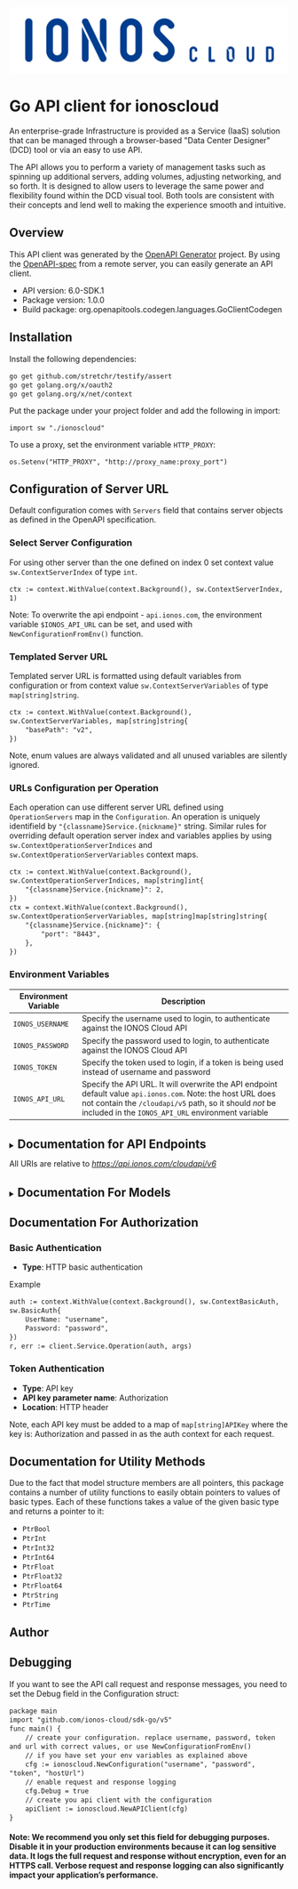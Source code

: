 ![Alt text](.github/IONOS.CLOUD.BLU.svg?raw=true "Title")

# Go API client for ionoscloud

An enterprise-grade Infrastructure is provided as a Service (IaaS) solution that can be managed through a browser-based \"Data Center Designer\" (DCD) tool or via an easy to use API. 

The API allows you to perform a variety of management tasks such as spinning up additional servers, adding volumes, adjusting networking, and so forth. It is designed to allow users to leverage the same power and flexibility found within the DCD visual tool. Both tools are consistent with their concepts and lend well to making the experience smooth and intuitive.

## Overview
This API client was generated by the [OpenAPI Generator](https://openapi-generator.tech) project.  By using the [OpenAPI-spec](https://www.openapis.org/) from a remote server, you can easily generate an API client.

- API version: 6.0-SDK.1
- Package version: 1.0.0
- Build package: org.openapitools.codegen.languages.GoClientCodegen

## Installation

Install the following dependencies:

```shell
go get github.com/stretchr/testify/assert
go get golang.org/x/oauth2
go get golang.org/x/net/context
```

Put the package under your project folder and add the following in import:

```golang
import sw "./ionoscloud"
```

To use a proxy, set the environment variable `HTTP_PROXY`:

```golang
os.Setenv("HTTP_PROXY", "http://proxy_name:proxy_port")
```

## Configuration of Server URL

Default configuration comes with `Servers` field that contains server objects as defined in the OpenAPI specification.

### Select Server Configuration

For using other server than the one defined on index 0 set context value `sw.ContextServerIndex` of type `int`.

```golang
ctx := context.WithValue(context.Background(), sw.ContextServerIndex, 1)
```

Note: To overwrite the api endpoint - `api.ionos.com`, the environment variable `$IONOS_API_URL` can be set, and used with `NewConfigurationFromEnv()` function.

### Templated Server URL

Templated server URL is formatted using default variables from configuration or from context value `sw.ContextServerVariables` of type `map[string]string`.

```golang
ctx := context.WithValue(context.Background(), sw.ContextServerVariables, map[string]string{
	"basePath": "v2",
})
```

Note, enum values are always validated and all unused variables are silently ignored.

### URLs Configuration per Operation

Each operation can use different server URL defined using `OperationServers` map in the `Configuration`.
An operation is uniquely identifield by `"{classname}Service.{nickname}"` string.
Similar rules for overriding default operation server index and variables applies by using `sw.ContextOperationServerIndices` and `sw.ContextOperationServerVariables` context maps.

```
ctx := context.WithValue(context.Background(), sw.ContextOperationServerIndices, map[string]int{
	"{classname}Service.{nickname}": 2,
})
ctx = context.WithValue(context.Background(), sw.ContextOperationServerVariables, map[string]map[string]string{
	"{classname}Service.{nickname}": {
		"port": "8443",
	},
})
```

### Environment Variables

| Environment Variable | Description                                                                                                                                                                                                                    |
|----------------------|--------------------------------------------------------------------------------------------------------------------------------------------------------------------------------------------------------------------------------|
| `IONOS_USERNAME`     | Specify the username used to login, to authenticate against the IONOS Cloud API                                                                                                                                                | 
| `IONOS_PASSWORD`     | Specify the password used to login, to authenticate against the IONOS Cloud API                                                                                                                                                | 
| `IONOS_TOKEN`        | Specify the token used to login, if a token is being used instead of username and password                                                                                                                                     |
| `IONOS_API_URL`      | Specify the API URL. It will overwrite the API endpoint default value `api.ionos.com`. Note: the host URL does not contain the `/cloudapi/v5` path, so it should _not_ be included in the `IONOS_API_URL` environment variable | 

<br/>
<details >
<summary ><h2 style="display: inline" title="Click to toggle">Documentation for API Endpoints</h2></summary>

| Class                     | Method                                                                                                                                                                               | HTTP request                                                                                                           | Description                                                                 |
|---------------------------|--------------------------------------------------------------------------------------------------------------------------------------------------------------------------------------|------------------------------------------------------------------------------------------------------------------------|-----------------------------------------------------------------------------|
| *DefaultApi*              | [**ApiInfoGet**](docs/api/api/DefaultApi.md#apiinfoget)                                                                                                                              | **Get** /                                                                                                              | Display API information                                                     |
| *BackupUnitsApi*          | [**BackupunitsDelete**](docs/api/api/BackupUnitsApi.md#backupunitsdelete)                                                                                                            | **Delete** /backupunits/{backupunitId}                                                                                 | Delete a Backup Unit                                                        |
| *BackupUnitsApi*          | [**BackupunitsFindById**](docs/api/api/BackupUnitsApi.md#backupunitsfindbyid)                                                                                                        | **Get** /backupunits/{backupunitId}                                                                                    | Returns the specified Backup Unit                                           |
| *BackupUnitsApi*          | [**BackupunitsGet**](docs/api/api/BackupUnitsApi.md#backupunitsget)                                                                                                                  | **Get** /backupunits                                                                                                   | List Backup Units                                                           |
| *BackupUnitsApi*          | [**BackupunitsPatch**](docs/api/api/BackupUnitsApi.md#backupunitspatch)                                                                                                              | **Patch** /backupunits/{backupunitId}                                                                                  | Partially modify a Backup Unit                                              |
| *BackupUnitsApi*          | [**BackupunitsPost**](docs/api/api/BackupUnitsApi.md#backupunitspost)                                                                                                                | **Post** /backupunits                                                                                                  | Create a Backup Unit                                                        |
| *BackupUnitsApi*          | [**BackupunitsPut**](docs/api/api/BackupUnitsApi.md#backupunitsput)                                                                                                                  | **Put** /backupunits/{backupunitId}                                                                                    | Modify a Backup Unit                                                        |
| *BackupUnitsApi*          | [**BackupunitsSsourlGet**](docs/api/api/BackupUnitsApi.md#backupunitsssourlget)                                                                                                      | **Get** /backupunits/{backupunitId}/ssourl                                                                             | Returns a single signon URL for the specified Backup Unit                   |
| *ContractResourcesApi*    | [**ContractsGet**](docs/api/api/ContractResourcesApi.md#contractsget)                                                                                                                | **Get** /contracts                                                                                                     | Retrieve a Contract                                                         |
| *DataCentersApi*          | [**DatacentersDelete**](docs/api/api/DataCentersApi.md#datacentersdelete)                                                                                                            | **Delete** /datacenters/{datacenterId}                                                                                 | Delete a Data Center                                                        |
| *DataCentersApi*          | [**DatacentersFindById**](docs/api/api/DataCentersApi.md#datacentersfindbyid)                                                                                                        | **Get** /datacenters/{datacenterId}                                                                                    | Retrieve a Data Center                                                      |
| *DataCentersApi*          | [**DatacentersGet**](docs/api/api/DataCentersApi.md#datacentersget)                                                                                                                  | **Get** /datacenters                                                                                                   | List Data Centers under your account                                        |
| *DataCentersApi*          | [**DatacentersPatch**](docs/api/api/DataCentersApi.md#datacenterspatch)                                                                                                              | **Patch** /datacenters/{datacenterId}                                                                                  | Partially modify a Data Center                                              |
| *DataCentersApi*          | [**DatacentersPost**](docs/api/api/DataCentersApi.md#datacenterspost)                                                                                                                | **Post** /datacenters                                                                                                  | Create a Data Center                                                        |
| *DataCentersApi*          | [**DatacentersPut**](docs/api/api/DataCentersApi.md#datacentersput)                                                                                                                  | **Put** /datacenters/{datacenterId}                                                                                    | Modify a Data Center                                                        |
| *FirewallRulesApi*        | [**DatacentersServersNicsFirewallrulesDelete**](docs/api/api/FirewallRulesApi.md#datacentersserversnicsfirewallrulesdelete)                                                          | **Delete** /datacenters/{datacenterId}/servers/{serverId}/nics/{nicId}/firewallrules/{firewallruleId}                  | Delete a Firewall Rule                                                      |
| *FirewallRulesApi*        | [**DatacentersServersNicsFirewallrulesFindById**](docs/api/api/FirewallRulesApi.md#datacentersserversnicsfirewallrulesfindbyid)                                                      | **Get** /datacenters/{datacenterId}/servers/{serverId}/nics/{nicId}/firewallrules/{firewallruleId}                     | Retrieve a Firewall Rule                                                    |
| *FirewallRulesApi*        | [**DatacentersServersNicsFirewallrulesGet**](docs/api/api/FirewallRulesApi.md#datacentersserversnicsfirewallrulesget)                                                                | **Get** /datacenters/{datacenterId}/servers/{serverId}/nics/{nicId}/firewallrules                                      | List Firewall Rules                                                         |
| *FirewallRulesApi*        | [**DatacentersServersNicsFirewallrulesPatch**](docs/api/api/FirewallRulesApi.md#datacentersserversnicsfirewallrulespatch)                                                            | **Patch** /datacenters/{datacenterId}/servers/{serverId}/nics/{nicId}/firewallrules/{firewallruleId}                   | Partially Modify a Firewall Rule                                            |
| *FirewallRulesApi*        | [**DatacentersServersNicsFirewallrulesPost**](docs/api/api/FirewallRulesApi.md#datacentersserversnicsfirewallrulespost)                                                              | **Post** /datacenters/{datacenterId}/servers/{serverId}/nics/{nicId}/firewallrules                                     | Create a Firewall Rule                                                      |
| *FirewallRulesApi*        | [**DatacentersServersNicsFirewallrulesPut**](docs/api/api/FirewallRulesApi.md#datacentersserversnicsfirewallrulesput)                                                                | **Put** /datacenters/{datacenterId}/servers/{serverId}/nics/{nicId}/firewallrules/{firewallruleId}                     | Modify a Firewall Rule                                                      |
| *FlowLogsApi*             | [**DatacentersServersNicsFlowlogsDelete**](docs/api/api/FlowLogsApi.md#datacentersserversnicsflowlogsdelete)                                                                         | **Delete** /datacenters/{datacenterId}/servers/{serverId}/nics/{nicId}/flowlogs/{flowlogId}                            | Delete a Flow Log                                                           |
| *FlowLogsApi*             | [**DatacentersServersNicsFlowlogsFindById**](docs/api/api/FlowLogsApi.md#datacentersserversnicsflowlogsfindbyid)                                                                     | **Get** /datacenters/{datacenterId}/servers/{serverId}/nics/{nicId}/flowlogs/{flowlogId}                               | Retrieve a Flow Log                                                         |
| *FlowLogsApi*             | [**DatacentersServersNicsFlowlogsGet**](docs/api/api/FlowLogsApi.md#datacentersserversnicsflowlogsget)                                                                               | **Get** /datacenters/{datacenterId}/servers/{serverId}/nics/{nicId}/flowlogs                                           | List Flow Logs                                                              |
| *FlowLogsApi*             | [**DatacentersServersNicsFlowlogsPatch**](docs/api/api/FlowLogsApi.md#datacentersserversnicsflowlogspatch)                                                                           | **Patch** /datacenters/{datacenterId}/servers/{serverId}/nics/{nicId}/flowlogs/{flowlogId}                             | Partially update a Flow Log                                                 |
| *FlowLogsApi*             | [**DatacentersServersNicsFlowlogsPost**](docs/api/api/FlowLogsApi.md#datacentersserversnicsflowlogspost)                                                                             | **Post** /datacenters/{datacenterId}/servers/{serverId}/nics/{nicId}/flowlogs                                          | Create a Flow Log                                                           |
| *FlowLogsApi*             | [**DatacentersServersNicsFlowlogsPut**](docs/api/FlowLogsApi.md#datacentersserversnicsflowlogsput)                                                                                   | **Put** /datacenters/{datacenterId}/servers/{serverId}/nics/{nicId}/flowlogs/{flowlogId}                               | Modify a Flow Log                                                           |
| *IPBlocksApi*             | [**IpblocksDelete**](docs/api/IPBlocksApi.md#ipblocksdelete)                                                                                                                         | **Delete** /ipblocks/{ipblockId}                                                                                       | Delete IP Block                                                             |
| *IPBlocksApi*             | [**IpblocksFindById**](docs/api/IPBlocksApi.md#ipblocksfindbyid)                                                                                                                     | **Get** /ipblocks/{ipblockId}                                                                                          | Retrieve an IP Block                                                        |
| *IPBlocksApi*             | [**IpblocksGet**](docs/api/IPBlocksApi.md#ipblocksget)                                                                                                                               | **Get** /ipblocks                                                                                                      | List IP Blocks                                                              |
| *IPBlocksApi*             | [**IpblocksPatch**](docs/api/IPBlocksApi.md#ipblockspatch)                                                                                                                           | **Patch** /ipblocks/{ipblockId}                                                                                        | Partially modify IP Block                                                   |
| *IPBlocksApi*             | [**IpblocksPost**](docs/api/IPBlocksApi.md#ipblockspost)                                                                                                                             | **Post** /ipblocks                                                                                                     | Reserve IP Block                                                            |
| *IPBlocksApi*             | [**IpblocksPut**](docs/api/IPBlocksApi.md#ipblocksput)                                                                                                                               | **Put** /ipblocks/{ipblockId}                                                                                          | Modify IP Block                                                             |
| *ImagesApi*               | [**ImagesDelete**](docs/api/ImagesApi.md#imagesdelete)                                                                                                                               | **Delete** /images/{imageId}                                                                                           | Delete an Image                                                             |
| *ImagesApi*               | [**ImagesFindById**](docs/api/ImagesApi.md#imagesfindbyid)                                                                                                                           | **Get** /images/{imageId}                                                                                              | Retrieve an Image                                                           |
| *ImagesApi*               | [**ImagesGet**](docs/api/ImagesApi.md#imagesget)                                                                                                                                     | **Get** /images                                                                                                        | List Images                                                                 |
| *ImagesApi*               | [**ImagesPatch**](docs/api/ImagesApi.md#imagespatch)                                                                                                                                 | **Patch** /images/{imageId}                                                                                            | Partially modify an Image                                                   |
| *ImagesApi*               | [**ImagesPut**](docs/api/ImagesApi.md#imagesput)                                                                                                                                     | **Put** /images/{imageId}                                                                                              | Modify an Image                                                             |
| *KubernetesApi*           | [**K8sDelete**](docs/api/KubernetesApi.md#k8sdelete)                                                                                                                                 | **Delete** /k8s/{k8sClusterId}                                                                                         | Delete Kubernetes Cluster                                                   |
| *KubernetesApi*           | [**K8sFindByClusterId**](docs/api/KubernetesApi.md#k8sfindbyclusterid)                                                                                                               | **Get** /k8s/{k8sClusterId}                                                                                            | Retrieve Kubernetes Cluster                                                 |
| *KubernetesApi*           | [**K8sGet**](docs/api/KubernetesApi.md#k8sget)                                                                                                                                       | **Get** /k8s                                                                                                           | List Kubernetes Clusters                                                    |
| *KubernetesApi*           | [**K8sKubeconfigGet**](docs/api/KubernetesApi.md#k8skubeconfigget)                                                                                                                   | **Get** /k8s/{k8sClusterId}/kubeconfig                                                                                 | Retrieve Kubernetes Configuration File                                      |
| *KubernetesApi*           | [**K8sNodepoolsDelete**](docs/api/KubernetesApi.md#k8snodepoolsdelete)                                                                                                               | **Delete** /k8s/{k8sClusterId}/nodepools/{nodepoolId}                                                                  | Delete Kubernetes Node Pool                                                 |
| *KubernetesApi*           | [**K8sNodepoolsFindById**](docs/api/KubernetesApi.md#k8snodepoolsfindbyid)                                                                                                           | **Get** /k8s/{k8sClusterId}/nodepools/{nodepoolId}                                                                     | Retrieve Kubernetes Node Pool                                               |
| *KubernetesApi*           | [**K8sNodepoolsGet**](docs/api/KubernetesApi.md#k8snodepoolsget)                                                                                                                     | **Get** /k8s/{k8sClusterId}/nodepools                                                                                  | List Kubernetes Node Pools                                                  |
| *KubernetesApi*           | [**K8sNodepoolsNodesDelete**](docs/api/KubernetesApi.md#k8snodepoolsnodesdelete)                                                                                                     | **Delete** /k8s/{k8sClusterId}/nodepools/{nodepoolId}/nodes/{nodeId}                                                   | Delete Kubernetes node                                                      |
| *KubernetesApi*           | [**K8sNodepoolsNodesFindById**](docs/api/KubernetesApi.md#k8snodepoolsnodesfindbyid)                                                                                                 | **Get** /k8s/{k8sClusterId}/nodepools/{nodepoolId}/nodes/{nodeId}                                                      | Retrieve Kubernetes node                                                    |
| *KubernetesApi*           | [**K8sNodepoolsNodesGet**](docs/api/KubernetesApi.md#k8snodepoolsnodesget)                                                                                                           | **Get** /k8s/{k8sClusterId}/nodepools/{nodepoolId}/nodes                                                               | Retrieve Kubernetes nodes.                                                  |
| *KubernetesApi*           | [**K8sNodepoolsNodesReplacePost**](docs/api/KubernetesApi.md#k8snodepoolsnodesreplacepost)                                                                                           | **Post** /k8s/{k8sClusterId}/nodepools/{nodepoolId}/nodes/{nodeId}/replace                                             | Recreate the Kubernetes node                                                |
| *KubernetesApi*           | [**K8sNodepoolsPost**](docs/api/KubernetesApi.md#k8snodepoolspost)                                                                                                                   | **Post** /k8s/{k8sClusterId}/nodepools                                                                                 | Create a Kubernetes Node Pool                                               |
| *KubernetesApi*           | [**K8sNodepoolsPut**](docs/api/KubernetesApi.md#k8snodepoolsput)                                                                                                                     | **Put** /k8s/{k8sClusterId}/nodepools/{nodepoolId}                                                                     | Modify Kubernetes Node Pool                                                 |
| *KubernetesApi*           | [**K8sPost**](docs/api/KubernetesApi.md#k8spost)                                                                                                                                     | **Post** /k8s                                                                                                          | Create Kubernetes Cluster                                                   |
| *KubernetesApi*           | [**K8sPut**](docs/api/KubernetesApi.md#k8sput)                                                                                                                                       | **Put** /k8s/{k8sClusterId}                                                                                            | Modify Kubernetes Cluster                                                   |
| *KubernetesApi*           | [**K8sVersionsDefaultGet**](docs/api/KubernetesApi.md#k8sversionsdefaultget)                                                                                                         | **Get** /k8s/versions/default                                                                                          | Retrieve the current default kubernetes version for clusters and nodepools. |
| *KubernetesApi*           | [**K8sVersionsGet**](docs/api/KubernetesApi.md#k8sversionsget)                                                                                                                       | **Get** /k8s/versions                                                                                                  | Retrieve available Kubernetes versions                                      |
| *LabelsApi*               | [**DatacentersLabelsDelete**](docs/api/LabelsApi.md#datacenterslabelsdelete)                                                                                                         | **Delete** /datacenters/{datacenterId}/labels/{key}                                                                    | Delete a Label from Data Center                                             |
| *LabelsApi*               | [**DatacentersLabelsFindByKey**](docs/api/LabelsApi.md#datacenterslabelsfindbykey)                                                                                                   | **Get** /datacenters/{datacenterId}/labels/{key}                                                                       | Retrieve a Label of Data Center                                             |
| *LabelsApi*               | [**DatacentersLabelsGet**](docs/api/LabelsApi.md#datacenterslabelsget)                                                                                                               | **Get** /datacenters/{datacenterId}/labels                                                                             | List all Data Center Labels                                                 |
| *LabelsApi*               | [**DatacentersLabelsPost**](docs/api/LabelsApi.md#datacenterslabelspost)                                                                                                             | **Post** /datacenters/{datacenterId}/labels                                                                            | Add a Label to Data Center                                                  |
| *LabelsApi*               | [**DatacentersLabelsPut**](docs/api/LabelsApi.md#datacenterslabelsput)                                                                                                               | **Put** /datacenters/{datacenterId}/labels/{key}                                                                       | Modify a Label of Data Center                                               |
| *LabelsApi*               | [**DatacentersServersLabelsDelete**](docs/api/LabelsApi.md#datacentersserverslabelsdelete)                                                                                           | **Delete** /datacenters/{datacenterId}/servers/{serverId}/labels/{key}                                                 | Delete a Label from Server                                                  |
| *LabelsApi*               | [**DatacentersServersLabelsFindByKey**](docs/api/LabelsApi.md#datacentersserverslabelsfindbykey)                                                                                     | **Get** /datacenters/{datacenterId}/servers/{serverId}/labels/{key}                                                    | Retrieve a Label of Server                                                  |
| *LabelsApi*               | [**DatacentersServersLabelsGet**](docs/api/LabelsApi.md#datacentersserverslabelsget)                                                                                                 | **Get** /datacenters/{datacenterId}/servers/{serverId}/labels                                                          | List all Server Labels                                                      |
| *LabelsApi*               | [**DatacentersServersLabelsPost**](docs/api/LabelsApi.md#datacentersserverslabelspost)                                                                                               | **Post** /datacenters/{datacenterId}/servers/{serverId}/labels                                                         | Add a Label to Server                                                       |
| *LabelsApi*               | [**DatacentersServersLabelsPut**](docs/api/LabelsApi.md#datacentersserverslabelsput)                                                                                                 | **Put** /datacenters/{datacenterId}/servers/{serverId}/labels/{key}                                                    | Modify a Label of Server                                                    |
| *LabelsApi*               | [**DatacentersVolumesLabelsDelete**](docs/api/LabelsApi.md#datacentersvolumeslabelsdelete)                                                                                           | **Delete** /datacenters/{datacenterId}/volumes/{volumeId}/labels/{key}                                                 | Delete a Label from Volume                                                  |
| *LabelsApi*               | [**DatacentersVolumesLabelsFindByKey**](docs/api/LabelsApi.md#datacentersvolumeslabelsfindbykey)                                                                                     | **Get** /datacenters/{datacenterId}/volumes/{volumeId}/labels/{key}                                                    | Retrieve a Label of Volume                                                  |
| *LabelsApi*               | [**DatacentersVolumesLabelsGet**](docs/api/LabelsApi.md#datacentersvolumeslabelsget)                                                                                                 | **Get** /datacenters/{datacenterId}/volumes/{volumeId}/labels                                                          | List all Volume Labels                                                      |
| *LabelsApi*               | [**DatacentersVolumesLabelsPost**](docs/api/LabelsApi.md#datacentersvolumeslabelspost)                                                                                               | **Post** /datacenters/{datacenterId}/volumes/{volumeId}/labels                                                         | Add a Label to Volume                                                       |
| *LabelsApi*               | [**DatacentersVolumesLabelsPut**](docs/api/LabelsApi.md#datacentersvolumeslabelsput)                                                                                                 | **Put** /datacenters/{datacenterId}/volumes/{volumeId}/labels/{key}                                                    | Modify a Label of Volume                                                    |
| *LabelsApi*               | [**IpblocksLabelsDelete**](docs/api/LabelsApi.md#ipblockslabelsdelete)                                                                                                               | **Delete** /ipblocks/{ipblockId}/labels/{key}                                                                          | Delete a Label from IP Block                                                |
| *LabelsApi*               | [**IpblocksLabelsFindByKey**](docs/api/LabelsApi.md#ipblockslabelsfindbykey)                                                                                                         | **Get** /ipblocks/{ipblockId}/labels/{key}                                                                             | Retrieve a Label of IP Block                                                |
| *LabelsApi*               | [**IpblocksLabelsGet**](docs/api/LabelsApi.md#ipblockslabelsget)                                                                                                                     | **Get** /ipblocks/{ipblockId}/labels                                                                                   | List all Ip Block Labels                                                    |
| *LabelsApi*               | [**IpblocksLabelsPost**](docs/api/LabelsApi.md#ipblockslabelspost)                                                                                                                   | **Post** /ipblocks/{ipblockId}/labels                                                                                  | Add a Label to IP Block                                                     |
| *LabelsApi*               | [**IpblocksLabelsPut**](docs/api/LabelsApi.md#ipblockslabelsput)                                                                                                                     | **Put** /ipblocks/{ipblockId}/labels/{key}                                                                             | Modify a Label of IP Block                                                  |
| *LabelsApi*               | [**LabelsFindByUrn**](docs/api/LabelsApi.md#labelsfindbyurn)                                                                                                                         | **Get** /labels/{labelurn}                                                                                             | Returns the label by its URN.                                               |
| *LabelsApi*               | [**LabelsGet**](docs/api/LabelsApi.md#labelsget)                                                                                                                                     | **Get** /labels                                                                                                        | List Labels                                                                 |
| *LabelsApi*               | [**SnapshotsLabelsDelete**](docs/api/LabelsApi.md#snapshotslabelsdelete)                                                                                                             | **Delete** /snapshots/{snapshotId}/labels/{key}                                                                        | Delete a Label from Snapshot                                                |
| *LabelsApi*               | [**SnapshotsLabelsFindByKey**](docs/api/LabelsApi.md#snapshotslabelsfindbykey)                                                                                                       | **Get** /snapshots/{snapshotId}/labels/{key}                                                                           | Retrieve a Label of Snapshot                                                |
| *LabelsApi*               | [**SnapshotsLabelsGet**](docs/api/LabelsApi.md#snapshotslabelsget)                                                                                                                   | **Get** /snapshots/{snapshotId}/labels                                                                                 | List all Snapshot Labels                                                    |
| *LabelsApi*               | [**SnapshotsLabelsPost**](docs/api/LabelsApi.md#snapshotslabelspost)                                                                                                                 | **Post** /snapshots/{snapshotId}/labels                                                                                | Add a Label to Snapshot                                                     |
| *LabelsApi*               | [**SnapshotsLabelsPut**](docs/api/LabelsApi.md#snapshotslabelsput)                                                                                                                   | **Put** /snapshots/{snapshotId}/labels/{key}                                                                           | Modify a Label of Snapshot                                                  |
| *LansApi*                 | [**DatacentersLansDelete**](docs/api/LansApi.md#datacenterslansdelete)                                                                                                               | **Delete** /datacenters/{datacenterId}/lans/{lanId}                                                                    | Delete a Lan.                                                               |
| *LansApi*                 | [**DatacentersLansFindById**](docs/api/LansApi.md#datacenterslansfindbyid)                                                                                                           | **Get** /datacenters/{datacenterId}/lans/{lanId}                                                                       | Retrieve a Lan                                                              |
| *LansApi*                 | [**DatacentersLansGet**](docs/api/LansApi.md#datacenterslansget)                                                                                                                     | **Get** /datacenters/{datacenterId}/lans                                                                               | List Lans                                                                   |
| *LansApi*                 | [**DatacentersLansNicsFindById**](docs/api/LansApi.md#datacenterslansnicsfindbyid)                                                                                                   | **Get** /datacenters/{datacenterId}/lans/{lanId}/nics/{nicId}                                                          | Retrieve a nic attached to lan                                              |
| *LansApi*                 | [**DatacentersLansNicsGet**](docs/api/LansApi.md#datacenterslansnicsget)                                                                                                             | **Get** /datacenters/{datacenterId}/lans/{lanId}/nics                                                                  | List Lan Members                                                            |
| *LansApi*                 | [**DatacentersLansNicsPost**](docs/api/LansApi.md#datacenterslansnicspost)                                                                                                           | **Post** /datacenters/{datacenterId}/lans/{lanId}/nics                                                                 | Attach a nic                                                                |
| *LansApi*                 | [**DatacentersLansPatch**](docs/api/LansApi.md#datacenterslanspatch)                                                                                                                 | **Patch** /datacenters/{datacenterId}/lans/{lanId}                                                                     | Partially modify a Lan                                                      |
| *LansApi*                 | [**DatacentersLansPost**](docs/api/LansApi.md#datacenterslanspost)                                                                                                                   | **Post** /datacenters/{datacenterId}/lans                                                                              | Create a Lan                                                                |
| *LansApi*                 | [**DatacentersLansPut**](docs/api/LansApi.md#datacenterslansput)                                                                                                                     | **Put** /datacenters/{datacenterId}/lans/{lanId}                                                                       | Modify a Lan                                                                |
| *LoadBalancersApi*        | [**DatacentersLoadbalancersBalancednicsDelete**](docs/api/LoadBalancersApi.md#datacentersloadbalancersbalancednicsdelete)                                                            | **Delete** /datacenters/{datacenterId}/loadbalancers/{loadbalancerId}/balancednics/{nicId}                             | Detach a nic from loadbalancer                                              |
| *LoadBalancersApi*        | [**DatacentersLoadbalancersBalancednicsFindByNicId**](docs/api/LoadBalancersApi.md#datacentersloadbalancersbalancednicsfindbynicid)                                                  | **Get** /datacenters/{datacenterId}/loadbalancers/{loadbalancerId}/balancednics/{nicId}                                | Retrieve a network interface attached to Load Balancer                      |
| *LoadBalancersApi*        | [**DatacentersLoadbalancersBalancednicsGet**](docs/api/LoadBalancersApi.md#datacentersloadbalancersbalancednicsget)                                                                  | **Get** /datacenters/{datacenterId}/loadbalancers/{loadbalancerId}/balancednics                                        | List Load Balancer balaced NICs                                             |
| *LoadBalancersApi*        | [**DatacentersLoadbalancersBalancednicsPost**](docs/api/LoadBalancersApi.md#datacentersloadbalancersbalancednicspost)                                                                | **Post** /datacenters/{datacenterId}/loadbalancers/{loadbalancerId}/balancednics                                       | Attach a nic to Load Balancer                                               |
| *LoadBalancersApi*        | [**DatacentersLoadbalancersDelete**](docs/api/LoadBalancersApi.md#datacentersloadbalancersdelete)                                                                                    | **Delete** /datacenters/{datacenterId}/loadbalancers/{loadbalancerId}                                                  | Delete a Loadbalancer.                                                      |
| *LoadBalancersApi*        | [**DatacentersLoadbalancersFindById**](docs/api/LoadBalancersApi.md#datacentersloadbalancersfindbyid)                                                                                | **Get** /datacenters/{datacenterId}/loadbalancers/{loadbalancerId}                                                     | Retrieve a loadbalancer                                                     |
| *LoadBalancersApi*        | [**DatacentersLoadbalancersGet**](docs/api/LoadBalancersApi.md#datacentersloadbalancersget)                                                                                          | **Get** /datacenters/{datacenterId}/loadbalancers                                                                      | List Load Balancers                                                         |
| *LoadBalancersApi*        | [**DatacentersLoadbalancersPatch**](docs/api/LoadBalancersApi.md#datacentersloadbalancerspatch)                                                                                      | **Patch** /datacenters/{datacenterId}/loadbalancers/{loadbalancerId}                                                   | Partially modify a Loadbalancer                                             |
| *LoadBalancersApi*        | [**DatacentersLoadbalancersPost**](docs/api/LoadBalancersApi.md#datacentersloadbalancerspost)                                                                                        | **Post** /datacenters/{datacenterId}/loadbalancers                                                                     | Create a Load Balancer                                                      |
| *LoadBalancersApi*        | [**DatacentersLoadbalancersPut**](docs/api/LoadBalancersApi.md#datacentersloadbalancersput)                                                                                          | **Put** /datacenters/{datacenterId}/loadbalancers/{loadbalancerId}                                                     | Modify a Load Balancer                                                      |
| *LocationsApi*            | [**LocationsFindByRegionId**](docs/api/LocationsApi.md#locationsfindbyregionid)                                                                                                      | **Get** /locations/{regionId}                                                                                          | List Locations within a region                                              |
| *LocationsApi*            | [**LocationsFindByRegionIdAndId**](docs/api/LocationsApi.md#locationsfindbyregionidandid)                                                                                            | **Get** /locations/{regionId}/{locationId}                                                                             | Retrieve a Location                                                         |
| *LocationsApi*            | [**LocationsGet**](docs/api/LocationsApi.md#locationsget)                                                                                                                            | **Get** /locations                                                                                                     | List Locations                                                              |
| *NATGatewaysApi*          | [**DatacentersNatgatewaysDelete**](docs/api/NATGatewaysApi.md#datacentersnatgatewaysdelete)                                                                                          | **Delete** /datacenters/{datacenterId}/natgateways/{natGatewayId}                                                      | Remove a NAT gateway                                                        |
| *NATGatewaysApi*          | [**DatacentersNatgatewaysFindByNatGatewayId**](docs/api/NATGatewaysApi.md#datacentersnatgatewaysfindbynatgatewayid)                                                                  | **Get** /datacenters/{datacenterId}/natgateways/{natGatewayId}                                                         | Retrieve a NAT gateway                                                      |
| *NATGatewaysApi*          | [**DatacentersNatgatewaysFlowlogsDelete**](docs/api/NATGatewaysApi.md#datacentersnatgatewaysflowlogsdelete)                                                                          | **Delete** /datacenters/{datacenterId}/natgateways/{natGatewayId}/flowlogs/{flowLogId}                                 | Remove Flow Log from NAT Gateway                                            |
| *NATGatewaysApi*          | [**DatacentersNatgatewaysFlowlogsFindByFlowLogId**](docs/api/NATGatewaysApi.md#datacentersnatgatewaysflowlogsfindbyflowlogid)                                                        | **Get** /datacenters/{datacenterId}/natgateways/{natGatewayId}/flowlogs/{flowLogId}                                    | Retrieve a Flow Log of the NAT Gateway                                      |
| *NATGatewaysApi*          | [**DatacentersNatgatewaysFlowlogsGet**](docs/api/NATGatewaysApi.md#datacentersnatgatewaysflowlogsget)                                                                                | **Get** /datacenters/{datacenterId}/natgateways/{natGatewayId}/flowlogs                                                | List NAT Gateway Flow Logs                                                  |
| *NATGatewaysApi*          | [**DatacentersNatgatewaysFlowlogsPatch**](docs/api/NATGatewaysApi.md#datacentersnatgatewaysflowlogspatch)                                                                            | **Patch** /datacenters/{datacenterId}/natgateways/{natGatewayId}/flowlogs/{flowLogId}                                  | Partially modify a Flow Log of the NAT Gateway                              |
| *NATGatewaysApi*          | [**DatacentersNatgatewaysFlowlogsPost**](docs/api/NATGatewaysApi.md#datacentersnatgatewaysflowlogspost)                                                                              | **Post** /datacenters/{datacenterId}/natgateways/{natGatewayId}/flowlogs                                               | Add a NAT Gateways Flow Log                                                 |
| *NATGatewaysApi*          | [**DatacentersNatgatewaysFlowlogsPut**](docs/api/NATGatewaysApi.md#datacentersnatgatewaysflowlogsput)                                                                                | **Put** /datacenters/{datacenterId}/natgateways/{natGatewayId}/flowlogs/{flowLogId}                                    | Modify a Flow Log of the NAT Gateway                                        |
| *NATGatewaysApi*          | [**DatacentersNatgatewaysGet**](docs/api/NATGatewaysApi.md#datacentersnatgatewaysget)                                                                                                | **Get** /datacenters/{datacenterId}/natgateways                                                                        | List NAT Gateways                                                           |
| *NATGatewaysApi*          | [**DatacentersNatgatewaysPatch**](docs/api/NATGatewaysApi.md#datacentersnatgatewayspatch)                                                                                            | **Patch** /datacenters/{datacenterId}/natgateways/{natGatewayId}                                                       | Partially update a NAT gateway                                              |
| *NATGatewaysApi*          | [**DatacentersNatgatewaysPost**](docs/api/NATGatewaysApi.md#datacentersnatgatewayspost)                                                                                              | **Post** /datacenters/{datacenterId}/natgateways                                                                       | Create a NAT Gateway                                                        |
| *NATGatewaysApi*          | [**DatacentersNatgatewaysPut**](docs/api/NATGatewaysApi.md#datacentersnatgatewaysput)                                                                                                | **Put** /datacenters/{datacenterId}/natgateways/{natGatewayId}                                                         | Update a NAT gateway                                                        |
| *NATGatewaysApi*          | [**DatacentersNatgatewaysRulesDelete**](docs/api/NATGatewaysApi.md#datacentersnatgatewaysrulesdelete)                                                                                | **Delete** /datacenters/{datacenterId}/natgateways/{natGatewayId}/rules/{natGatewayRuleId}                             | Remove rule from NAT Gateway                                                |
| *NATGatewaysApi*          | [**DatacentersNatgatewaysRulesFindByNatGatewayRuleId**](docs/api/NATGatewaysApi.md#datacentersnatgatewaysrulesfindbynatgatewayruleid)                                                | **Get** /datacenters/{datacenterId}/natgateways/{natGatewayId}/rules/{natGatewayRuleId}                                | Retrieve a NAT Gateway Rule                                                 |
| *NATGatewaysApi*          | [**DatacentersNatgatewaysRulesGet**](docs/api/NATGatewaysApi.md#datacentersnatgatewaysrulesget)                                                                                      | **Get** /datacenters/{datacenterId}/natgateways/{natGatewayId}/rules                                                   | List NAT Gateways Rules                                                     |
| *NATGatewaysApi*          | [**DatacentersNatgatewaysRulesPatch**](docs/api/NATGatewaysApi.md#datacentersnatgatewaysrulespatch)                                                                                  | **Patch** /datacenters/{datacenterId}/natgateways/{natGatewayId}/rules/{natGatewayRuleId}                              | Partially modify a rule of the NAT gateway                                  |
| *NATGatewaysApi*          | [**DatacentersNatgatewaysRulesPost**](docs/api/NATGatewaysApi.md#datacentersnatgatewaysrulespost)                                                                                    | **Post** /datacenters/{datacenterId}/natgateways/{natGatewayId}/rules                                                  | Create a NAT Gateway Rule                                                   |
| *NATGatewaysApi*          | [**DatacentersNatgatewaysRulesPut**](docs/api/NATGatewaysApi.md#datacentersnatgatewaysrulesput)                                                                                      | **Put** /datacenters/{datacenterId}/natgateways/{natGatewayId}/rules/{natGatewayRuleId}                                | Modify a rule of the NAT gateway                                            |
| *NetworkInterfacesApi*    | [**DatacentersServersNicsDelete**](docs/api/NetworkInterfacesApi.md#datacentersserversnicsdelete)                                                                                    | **Delete** /datacenters/{datacenterId}/servers/{serverId}/nics/{nicId}                                                 | Delete a Network Interface                                                  |
| *NetworkInterfacesApi*    | [**DatacentersServersNicsFindById**](docs/api/NetworkInterfacesApi.md#datacentersserversnicsfindbyid)                                                                                | **Get** /datacenters/{datacenterId}/servers/{serverId}/nics/{nicId}                                                    | Retrieve a Network Interface                                                |
| *NetworkInterfacesApi*    | [**DatacentersServersNicsGet**](docs/api/NetworkInterfacesApi.md#datacentersserversnicsget)                                                                                          | **Get** /datacenters/{datacenterId}/servers/{serverId}/nics                                                            | List Network Interfaces                                                     |
| *NetworkInterfacesApi*    | [**DatacentersServersNicsPatch**](docs/api/NetworkInterfacesApi.md#datacentersserversnicspatch)                                                                                      | **Patch** /datacenters/{datacenterId}/servers/{serverId}/nics/{nicId}                                                  | Partially Modify a Network Interface                                        |
| *NetworkInterfacesApi*    | [**DatacentersServersNicsPost**](docs/api/NetworkInterfacesApi.md#datacentersserversnicspost)                                                                                        | **Post** /datacenters/{datacenterId}/servers/{serverId}/nics                                                           | Create a Network Interface                                                  |
| *NetworkInterfacesApi*    | [**DatacentersServersNicsPut**](docs/api/NetworkInterfacesApi.md#datacentersserversnicsput)                                                                                          | **Put** /datacenters/{datacenterId}/servers/{serverId}/nics/{nicId}                                                    | Modify a Network Interface                                                  |
| *NetworkLoadBalancersApi* | [**DatacentersNetworkloadbalancersDelete**](docs/api/NetworkLoadBalancersApi.md#datacentersnetworkloadbalancersdelete)                                                               | **Delete** /datacenters/{datacenterId}/networkloadbalancers/{networkLoadBalancerId}                                    | Remove an Network Load Balancer                                             |
| *NetworkLoadBalancersApi* | [**DatacentersNetworkloadbalancersFindByNetworkLoadBalancerId**](docs/api/NetworkLoadBalancersApi.md#datacentersnetworkloadbalancersfindbynetworkloadbalancerid)                     | **Get** /datacenters/{datacenterId}/networkloadbalancers/{networkLoadBalancerId}                                       | Retrieve an Network Load Balancer                                           |
| *NetworkLoadBalancersApi* | [**DatacentersNetworkloadbalancersFlowlogsDelete**](docs/api/NetworkLoadBalancersApi.md#datacentersnetworkloadbalancersflowlogsdelete)                                               | **Delete** /datacenters/{datacenterId}/networkloadbalancers/{networkLoadBalancerId}/flowlogs/{flowLogId}               | Remove Flow Log from Network Load Balancer                                  |
| *NetworkLoadBalancersApi* | [**DatacentersNetworkloadbalancersFlowlogsFindByFlowLogId**](docs/api/NetworkLoadBalancersApi.md#datacentersnetworkloadbalancersflowlogsfindbyflowlogid)                             | **Get** /datacenters/{datacenterId}/networkloadbalancers/{networkLoadBalancerId}/flowlogs/{flowLogId}                  | Retrieve a Flow Log of the Network Load Balancer                            |
| *NetworkLoadBalancersApi* | [**DatacentersNetworkloadbalancersFlowlogsGet**](docs/api/NetworkLoadBalancersApi.md#datacentersnetworkloadbalancersflowlogsget)                                                     | **Get** /datacenters/{datacenterId}/networkloadbalancers/{networkLoadBalancerId}/flowlogs                              | List Network Load Balancer Flow Logs                                        |
| *NetworkLoadBalancersApi* | [**DatacentersNetworkloadbalancersFlowlogsPatch**](docs/api/NetworkLoadBalancersApi.md#datacentersnetworkloadbalancersflowlogspatch)                                                 | **Patch** /datacenters/{datacenterId}/networkloadbalancers/{networkLoadBalancerId}/flowlogs/{flowLogId}                | Partially modify a Flow Log of the Network Load Balancer                    |
| *NetworkLoadBalancersApi* | [**DatacentersNetworkloadbalancersFlowlogsPost**](docs/api/NetworkLoadBalancersApi.md#datacentersnetworkloadbalancersflowlogspost)                                                   | **Post** /datacenters/{datacenterId}/networkloadbalancers/{networkLoadBalancerId}/flowlogs                             | Add a Network Load Balancer Flow Log                                        |
| *NetworkLoadBalancersApi* | [**DatacentersNetworkloadbalancersFlowlogsPut**](docs/api/NetworkLoadBalancersApi.md#datacentersnetworkloadbalancersflowlogsput)                                                     | **Put** /datacenters/{datacenterId}/networkloadbalancers/{networkLoadBalancerId}/flowlogs/{flowLogId}                  | Modify a Flow Log of the Network Load Balancer                              |
| *NetworkLoadBalancersApi* | [**DatacentersNetworkloadbalancersForwardingrulesDelete**](docs/api/NetworkLoadBalancersApi.md#datacentersnetworkloadbalancersforwardingrulesdelete)                                 | **Delete** /datacenters/{datacenterId}/networkloadbalancers/{networkLoadBalancerId}/forwardingrules/{forwardingRuleId} | Remove Forwarding Rule from Network Load Balancer                           |
| *NetworkLoadBalancersApi* | [**DatacentersNetworkloadbalancersForwardingrulesFindByForwardingRuleId**](docs/api/NetworkLoadBalancersApi.md#datacentersnetworkloadbalancersforwardingrulesfindbyforwardingruleid) | **Get** /datacenters/{datacenterId}/networkloadbalancers/{networkLoadBalancerId}/forwardingrules/{forwardingRuleId}    | Retrieve a Forwarding Rule of the Network Load Balancer                     |
| *NetworkLoadBalancersApi* | [**DatacentersNetworkloadbalancersForwardingrulesGet**](docs/api/NetworkLoadBalancersApi.md#datacentersnetworkloadbalancersforwardingrulesget)                                       | **Get** /datacenters/{datacenterId}/networkloadbalancers/{networkLoadBalancerId}/forwardingrules                       | List Network Load Balancer Forwarding Rules                                 |
| *NetworkLoadBalancersApi* | [**DatacentersNetworkloadbalancersForwardingrulesPatch**](docs/api/NetworkLoadBalancersApi.md#datacentersnetworkloadbalancersforwardingrulespatch)                                   | **Patch** /datacenters/{datacenterId}/networkloadbalancers/{networkLoadBalancerId}/forwardingrules/{forwardingRuleId}  | Partially modify a forwarding rule of the Network Load Balancer             |
| *NetworkLoadBalancersApi* | [**DatacentersNetworkloadbalancersForwardingrulesPost**](docs/api/NetworkLoadBalancersApi.md#datacentersnetworkloadbalancersforwardingrulespost)                                     | **Post** /datacenters/{datacenterId}/networkloadbalancers/{networkLoadBalancerId}/forwardingrules                      | Add a Network Load Balancer Forwarding Rule                                 |
| *NetworkLoadBalancersApi* | [**DatacentersNetworkloadbalancersForwardingrulesPut**](docs/api/NetworkLoadBalancersApi.md#datacentersnetworkloadbalancersforwardingrulesput)                                       | **Put** /datacenters/{datacenterId}/networkloadbalancers/{networkLoadBalancerId}/forwardingrules/{forwardingRuleId}    | Modify a forwarding rule of the Network Load Balancer                       |
| *NetworkLoadBalancersApi* | [**DatacentersNetworkloadbalancersGet**](docs/api/NetworkLoadBalancersApi.md#datacentersnetworkloadbalancersget)                                                                     | **Get** /datacenters/{datacenterId}/networkloadbalancers                                                               | List Network Load Balancers                                                 |
| *NetworkLoadBalancersApi* | [**DatacentersNetworkloadbalancersPatch**](docs/api/NetworkLoadBalancersApi.md#datacentersnetworkloadbalancerspatch)                                                                 | **Patch** /datacenters/{datacenterId}/networkloadbalancers/{networkLoadBalancerId}                                     | Partially update an Network Load Balancer                                   |
| *NetworkLoadBalancersApi* | [**DatacentersNetworkloadbalancersPost**](docs/api/NetworkLoadBalancersApi.md#datacentersnetworkloadbalancerspost)                                                                   | **Post** /datacenters/{datacenterId}/networkloadbalancers                                                              | Create an Network Load Balancer                                             |
| *NetworkLoadBalancersApi* | [**DatacentersNetworkloadbalancersPut**](docs/api/NetworkLoadBalancersApi.md#datacentersnetworkloadbalancersput)                                                                     | **Put** /datacenters/{datacenterId}/networkloadbalancers/{networkLoadBalancerId}                                       | Update an Network Load Balancer                                             |
| *PrivateCrossConnectsApi* | [**PccsDelete**](docs/api/PrivateCrossConnectsApi.md#pccsdelete)                                                                                                                     | **Delete** /pccs/{pccId}                                                                                               | Delete a Private Cross-Connect                                              |
| *PrivateCrossConnectsApi* | [**PccsFindById**](docs/api/PrivateCrossConnectsApi.md#pccsfindbyid)                                                                                                                 | **Get** /pccs/{pccId}                                                                                                  | Retrieve a Private Cross-Connect                                            |
| *PrivateCrossConnectsApi* | [**PccsGet**](docs/api/PrivateCrossConnectsApi.md#pccsget)                                                                                                                           | **Get** /pccs                                                                                                          | List Private Cross-Connects                                                 |
| *PrivateCrossConnectsApi* | [**PccsPatch**](docs/api/PrivateCrossConnectsApi.md#pccspatch)                                                                                                                       | **Patch** /pccs/{pccId}                                                                                                | Partially Modify a Private Cross-Connect                                    |
| *PrivateCrossConnectsApi* | [**PccsPost**](docs/api/PrivateCrossConnectsApi.md#pccspost)                                                                                                                         | **Post** /pccs                                                                                                         | Create a Private Cross-Connect                                              |
| *RequestsApi*             | [**RequestsFindById**](docs/api/RequestsApi.md#requestsfindbyid)                                                                                                                     | **Get** /requests/{requestId}                                                                                          | Retrieve a Request                                                          |
| *RequestsApi*             | [**RequestsGet**](docs/api/RequestsApi.md#requestsget)                                                                                                                               | **Get** /requests                                                                                                      | List Requests                                                               |
| *RequestsApi*             | [**RequestsStatusGet**](docs/api/RequestsApi.md#requestsstatusget)                                                                                                                   | **Get** /requests/{requestId}/status                                                                                   | Retrieve Request Status                                                     |
| *ServersApi*              | [**DatacentersServersCdromsDelete**](docs/api/ServersApi.md#datacentersserverscdromsdelete)                                                                                          | **Delete** /datacenters/{datacenterId}/servers/{serverId}/cdroms/{cdromId}                                             | Detach a CD-ROM                                                             |
| *ServersApi*              | [**DatacentersServersCdromsFindById**](docs/api/ServersApi.md#datacentersserverscdromsfindbyid)                                                                                      | **Get** /datacenters/{datacenterId}/servers/{serverId}/cdroms/{cdromId}                                                | Retrieve an attached CD-ROM                                                 |
| *ServersApi*              | [**DatacentersServersCdromsGet**](docs/api/ServersApi.md#datacentersserverscdromsget)                                                                                                | **Get** /datacenters/{datacenterId}/servers/{serverId}/cdroms                                                          | List attached CD-ROMs                                                       |
| *ServersApi*              | [**DatacentersServersCdromsPost**](docs/api/ServersApi.md#datacentersserverscdromspost)                                                                                              | **Post** /datacenters/{datacenterId}/servers/{serverId}/cdroms                                                         | Attach a CD-ROM                                                             |
| *ServersApi*              | [**DatacentersServersDelete**](docs/api/ServersApi.md#datacentersserversdelete)                                                                                                      | **Delete** /datacenters/{datacenterId}/servers/{serverId}                                                              | Delete a Server                                                             |
| *ServersApi*              | [**DatacentersServersFindById**](docs/api/ServersApi.md#datacentersserversfindbyid)                                                                                                  | **Get** /datacenters/{datacenterId}/servers/{serverId}                                                                 | Retrieve a Server                                                           |
| *ServersApi*              | [**DatacentersServersGet**](docs/api/ServersApi.md#datacentersserversget)                                                                                                            | **Get** /datacenters/{datacenterId}/servers                                                                            | List Servers                                                                |
| *ServersApi*              | [**DatacentersServersPatch**](docs/api/ServersApi.md#datacentersserverspatch)                                                                                                        | **Patch** /datacenters/{datacenterId}/servers/{serverId}                                                               | Partially modify a Server                                                   |
| *ServersApi*              | [**DatacentersServersPost**](docs/api/ServersApi.md#datacentersserverspost)                                                                                                          | **Post** /datacenters/{datacenterId}/servers                                                                           | Create a Server                                                             |
| *ServersApi*              | [**DatacentersServersPut**](docs/api/ServersApi.md#datacentersserversput)                                                                                                            | **Put** /datacenters/{datacenterId}/servers/{serverId}                                                                 | Modify a Server                                                             |
| *ServersApi*              | [**DatacentersServersRebootPost**](docs/api/ServersApi.md#datacentersserversrebootpost)                                                                                              | **Post** /datacenters/{datacenterId}/servers/{serverId}/reboot                                                         | Reboot a Server                                                             |
| *ServersApi*              | [**DatacentersServersRemoteConsoleGet**](docs/api/ServersApi.md#datacentersserversremoteconsoleget)                                                                                  | **Get** /datacenters/{datacenterId}/servers/{serverId}/remoteconsole                                                   | Get the server remote console link                                          |
| *ServersApi*              | [**DatacentersServersResumePost**](docs/api/ServersApi.md#datacentersserversresumepost)                                                                                              | **Post** /datacenters/{datacenterId}/servers/{serverId}/resume                                                         | Resume a Cube Server                                                        |
| *ServersApi*              | [**DatacentersServersStartPost**](docs/api/ServersApi.md#datacentersserversstartpost)                                                                                                | **Post** /datacenters/{datacenterId}/servers/{serverId}/start                                                          | Start a Server                                                              |
| *ServersApi*              | [**DatacentersServersStopPost**](docs/api/ServersApi.md#datacentersserversstoppost)                                                                                                  | **Post** /datacenters/{datacenterId}/servers/{serverId}/stop                                                           | Stop a Server                                                               |
| *ServersApi*              | [**DatacentersServersSuspendPost**](docs/api/ServersApi.md#datacentersserverssuspendpost)                                                                                            | **Post** /datacenters/{datacenterId}/servers/{serverId}/suspend                                                        | Suspend a Cube Server                                                       |
| *ServersApi*              | [**DatacentersServersTokenGet**](docs/api/ServersApi.md#datacentersserverstokenget)                                                                                                  | **Get** /datacenters/{datacenterId}/servers/{serverId}/token                                                           | Get the server&#39;s jwToken                                                |
| *ServersApi*              | [**DatacentersServersUpgradePost**](docs/api/ServersApi.md#datacentersserversupgradepost)                                                                                            | **Post** /datacenters/{datacenterId}/servers/{serverId}/upgrade                                                        | Upgrade a Server                                                            |
| *ServersApi*              | [**DatacentersServersVolumesDelete**](docs/api/ServersApi.md#datacentersserversvolumesdelete)                                                                                        | **Delete** /datacenters/{datacenterId}/servers/{serverId}/volumes/{volumeId}                                           | Detach a volume                                                             |
| *ServersApi*              | [**DatacentersServersVolumesFindById**](docs/api/ServersApi.md#datacentersserversvolumesfindbyid)                                                                                    | **Get** /datacenters/{datacenterId}/servers/{serverId}/volumes/{volumeId}                                              | Retrieve an attached volume                                                 |
| *ServersApi*              | [**DatacentersServersVolumesGet**](docs/api/ServersApi.md#datacentersserversvolumesget)                                                                                              | **Get** /datacenters/{datacenterId}/servers/{serverId}/volumes                                                         | List Attached Volumes                                                       |
| *ServersApi*              | [**DatacentersServersVolumesPost**](docs/api/ServersApi.md#datacentersserversvolumespost)                                                                                            | **Post** /datacenters/{datacenterId}/servers/{serverId}/volumes                                                        | Attach a volume                                                             |
| *SnapshotsApi*            | [**SnapshotsDelete**](docs/api/SnapshotsApi.md#snapshotsdelete)                                                                                                                      | **Delete** /snapshots/{snapshotId}                                                                                     | Delete a Snapshot                                                           |
| *SnapshotsApi*            | [**SnapshotsFindById**](docs/api/SnapshotsApi.md#snapshotsfindbyid)                                                                                                                  | **Get** /snapshots/{snapshotId}                                                                                        | Retrieve a Snapshot by its uuid.                                            |
| *SnapshotsApi*            | [**SnapshotsGet**](docs/api/SnapshotsApi.md#snapshotsget)                                                                                                                            | **Get** /snapshots                                                                                                     | List Snapshots                                                              |
| *SnapshotsApi*            | [**SnapshotsPatch**](docs/api/SnapshotsApi.md#snapshotspatch)                                                                                                                        | **Patch** /snapshots/{snapshotId}                                                                                      | Partially modify a Snapshot                                                 |
| *SnapshotsApi*            | [**SnapshotsPut**](docs/api/SnapshotsApi.md#snapshotsput)                                                                                                                            | **Put** /snapshots/{snapshotId}                                                                                        | Modify a Snapshot                                                           |
| *TemplatesApi*            | [**TemplatesFindById**](docs/api/TemplatesApi.md#templatesfindbyid)                                                                                                                  | **Get** /templates/{templateId}                                                                                        | Retrieve an available template                                              |
| *TemplatesApi*            | [**TemplatesGet**](docs/api/TemplatesApi.md#templatesget)                                                                                                                            | **Get** /templates                                                                                                     | List Templates                                                              |
| *UserManagementApi*       | [**UmGroupsDelete**](docs/api/UserManagementApi.md#umgroupsdelete)                                                                                                                   | **Delete** /um/groups/{groupId}                                                                                        | Delete a Group                                                              |
| *UserManagementApi*       | [**UmGroupsFindById**](docs/api/UserManagementApi.md#umgroupsfindbyid)                                                                                                               | **Get** /um/groups/{groupId}                                                                                           | Retrieve a Group                                                            |
| *UserManagementApi*       | [**UmGroupsGet**](docs/api/UserManagementApi.md#umgroupsget)                                                                                                                         | **Get** /um/groups                                                                                                     | List All Groups.                                                            |
| *UserManagementApi*       | [**UmGroupsPost**](docs/api/UserManagementApi.md#umgroupspost)                                                                                                                       | **Post** /um/groups                                                                                                    | Create a Group                                                              |
| *UserManagementApi*       | [**UmGroupsPut**](docs/api/UserManagementApi.md#umgroupsput)                                                                                                                         | **Put** /um/groups/{groupId}                                                                                           | Modify a group                                                              |
| *UserManagementApi*       | [**UmGroupsResourcesGet**](docs/api/UserManagementApi.md#umgroupsresourcesget)                                                                                                       | **Get** /um/groups/{groupId}/resources                                                                                 | Retrieve resources assigned to a group                                      |
| *UserManagementApi*       | [**UmGroupsSharesDelete**](docs/api/UserManagementApi.md#umgroupssharesdelete)                                                                                                       | **Delete** /um/groups/{groupId}/shares/{resourceId}                                                                    | Remove a resource from a group                                              |
| *UserManagementApi*       | [**UmGroupsSharesFindByResourceId**](docs/api/UserManagementApi.md#umgroupssharesfindbyresourceid)                                                                                   | **Get** /um/groups/{groupId}/shares/{resourceId}                                                                       | Retrieve a group share                                                      |
| *UserManagementApi*       | [**UmGroupsSharesGet**](docs/api/UserManagementApi.md#umgroupssharesget)                                                                                                             | **Get** /um/groups/{groupId}/shares                                                                                    | List Group Shares                                                           |
| *UserManagementApi*       | [**UmGroupsSharesPost**](docs/api/UserManagementApi.md#umgroupssharespost)                                                                                                           | **Post** /um/groups/{groupId}/shares/{resourceId}                                                                      | Add a resource to a group                                                   |
| *UserManagementApi*       | [**UmGroupsSharesPut**](docs/api/UserManagementApi.md#umgroupssharesput)                                                                                                             | **Put** /um/groups/{groupId}/shares/{resourceId}                                                                       | Modify resource permissions of a group                                      |
| *UserManagementApi*       | [**UmGroupsUsersDelete**](docs/api/UserManagementApi.md#umgroupsusersdelete)                                                                                                         | **Delete** /um/groups/{groupId}/users/{userId}                                                                         | Remove a user from a group                                                  |
| *UserManagementApi*       | [**UmGroupsUsersGet**](docs/api/UserManagementApi.md#umgroupsusersget)                                                                                                               | **Get** /um/groups/{groupId}/users                                                                                     | List Group Members                                                          |
| *UserManagementApi*       | [**UmGroupsUsersPost**](docs/api/UserManagementApi.md#umgroupsuserspost)                                                                                                             | **Post** /um/groups/{groupId}/users                                                                                    | Add a user to a group                                                       |
| *UserManagementApi*       | [**UmResourcesFindByType**](docs/api/UserManagementApi.md#umresourcesfindbytype)                                                                                                     | **Get** /um/resources/{resourceType}                                                                                   | Retrieve a list of Resources by type.                                       |
| *UserManagementApi*       | [**UmResourcesFindByTypeAndId**](docs/api/UserManagementApi.md#umresourcesfindbytypeandid)                                                                                           | **Get** /um/resources/{resourceType}/{resourceId}                                                                      | Retrieve a Resource by type.                                                |
| *UserManagementApi*       | [**UmResourcesGet**](docs/api/UserManagementApi.md#umresourcesget)                                                                                                                   | **Get** /um/resources                                                                                                  | List All Resources.                                                         |
| *UserManagementApi*       | [**UmUsersDelete**](docs/api/UserManagementApi.md#umusersdelete)                                                                                                                     | **Delete** /um/users/{userId}                                                                                          | Delete a User                                                               |
| *UserManagementApi*       | [**UmUsersFindById**](docs/api/UserManagementApi.md#umusersfindbyid)                                                                                                                 | **Get** /um/users/{userId}                                                                                             | Retrieve a User                                                             |
| *UserManagementApi*       | [**UmUsersGet**](docs/api/UserManagementApi.md#umusersget)                                                                                                                           | **Get** /um/users                                                                                                      | List all Users                                                              |
| *UserManagementApi*       | [**UmUsersGroupsGet**](docs/api/UserManagementApi.md#umusersgroupsget)                                                                                                               | **Get** /um/users/{userId}/groups                                                                                      | Retrieve a User&#39;s group resources                                       |
| *UserManagementApi*       | [**UmUsersOwnsGet**](docs/api/UserManagementApi.md#umusersownsget)                                                                                                                   | **Get** /um/users/{userId}/owns                                                                                        | Retrieve a User&#39;s own resources                                         |
| *UserManagementApi*       | [**UmUsersPost**](docs/api/UserManagementApi.md#umuserspost)                                                                                                                         | **Post** /um/users                                                                                                     | Create a user                                                               |
| *UserManagementApi*       | [**UmUsersPut**](docs/api/UserManagementApi.md#umusersput)                                                                                                                           | **Put** /um/users/{userId}                                                                                             | Modify a user                                                               |
| *UserS3KeysApi*           | [**UmUsersS3keysDelete**](docs/api/UserS3KeysApi.md#umuserss3keysdelete)                                                                                                             | **Delete** /um/users/{userId}/s3keys/{keyId}                                                                           | Delete an S3 Key                                                            |
| *UserS3KeysApi*           | [**UmUsersS3keysFindByKeyId**](docs/api/UserS3KeysApi.md#umuserss3keysfindbykeyid)                                                                                                   | **Get** /um/users/{userId}/s3keys/{keyId}                                                                              | Retrieve given S3 Key belonging to the given User                           |
| *UserS3KeysApi*           | [**UmUsersS3keysGet**](docs/api/UserS3KeysApi.md#umuserss3keysget)                                                                                                                   | **Get** /um/users/{userId}/s3keys                                                                                      | Retrieve a User&#39;s S3 keys                                               |
| *UserS3KeysApi*           | [**UmUsersS3keysPost**](docs/api/UserS3KeysApi.md#umuserss3keyspost)                                                                                                                 | **Post** /um/users/{userId}/s3keys                                                                                     | Create a S3 Key for the given User                                          |
| *UserS3KeysApi*           | [**UmUsersS3keysPut**](docs/api/UserS3KeysApi.md#umuserss3keysput)                                                                                                                   | **Put** /um/users/{userId}/s3keys/{keyId}                                                                              | Modify a S3 key having the given key id                                     |
| *UserS3KeysApi*           | [**UmUsersS3ssourlGet**](docs/api/UserS3KeysApi.md#umuserss3ssourlget)                                                                                                               | **Get** /um/users/{userId}/s3ssourl                                                                                    | Retrieve S3 object storage single signon URL for the given user             |
| *VolumesApi*              | [**DatacentersVolumesCreateSnapshotPost**](docs/api/VolumesApi.md#datacentersvolumescreatesnapshotpost)                                                                              | **Post** /datacenters/{datacenterId}/volumes/{volumeId}/create-snapshot                                                | Create Volume Snapshot                                                      |
| *VolumesApi*              | [**DatacentersVolumesDelete**](docs/api/VolumesApi.md#datacentersvolumesdelete)                                                                                                      | **Delete** /datacenters/{datacenterId}/volumes/{volumeId}                                                              | Delete a Volume                                                             |
| *VolumesApi*              | [**DatacentersVolumesFindById**](docs/api/VolumesApi.md#datacentersvolumesfindbyid)                                                                                                  | **Get** /datacenters/{datacenterId}/volumes/{volumeId}                                                                 | Retrieve a Volume                                                           |
| *VolumesApi*              | [**DatacentersVolumesGet**](docs/api/VolumesApi.md#datacentersvolumesget)                                                                                                            | **Get** /datacenters/{datacenterId}/volumes                                                                            | List Volumes                                                                |
| *VolumesApi*              | [**DatacentersVolumesPatch**](docs/api/VolumesApi.md#datacentersvolumespatch)                                                                                                        | **Patch** /datacenters/{datacenterId}/volumes/{volumeId}                                                               | Partially modify a Volume                                                   |
| *VolumesApi*              | [**DatacentersVolumesPost**](docs/api/VolumesApi.md#datacentersvolumespost)                                                                                                          | **Post** /datacenters/{datacenterId}/volumes                                                                           | Create a Volume                                                             |
| *VolumesApi*              | [**DatacentersVolumesPut**](docs/api/VolumesApi.md#datacentersvolumesput)                                                                                                            | **Put** /datacenters/{datacenterId}/volumes/{volumeId}                                                                 | Modify a Volume                                                             |
| *VolumesApi*              | [**DatacentersVolumesRestoreSnapshotPost**](docs/api/VolumesApi.md#datacentersvolumesrestoresnapshotpost)                                                                            | **Post** /datacenters/{datacenterId}/volumes/{volumeId}/restore-snapshot                                               | Restore Volume Snapshot                                                     |
)
</details>

All URIs are relative to *https://api.ionos.com/cloudapi/v6*
<br/><br/>

<details >
<summary><h2 style="display: inline" title="Click to toggle">Documentation For Models</h2></summary>

 - [AttachedVolumes](docs/models/AttachedVolumes.md)
 - [BackupUnit](docs/models/BackupUnit.md)
 - [BackupUnitProperties](docs/models/BackupUnitProperties.md)
 - [BackupUnitSSO](docs/models/BackupUnitSSO.md)
 - [BackupUnits](docs/models/BackupUnits.md)
 - [BalancedNics](docs/models/BalancedNics.md)
 - [Cdroms](docs/models/Cdroms.md)
 - [ConnectableDatacenter](docs/models/ConnectableDatacenter.md)
 - [Contract](docs/models/Contract.md)
 - [ContractProperties](docs/models/ContractProperties.md)
 - [Contracts](docs/models/Contracts.md)
 - [CpuArchitectureProperties](docs/models/CpuArchitectureProperties.md)
 - [DataCenterEntities](docs/models/DataCenterEntities.md)
 - [Datacenter](docs/models/Datacenter.md)
 - [DatacenterElementMetadata](docs/models/DatacenterElementMetadata.md)
 - [DatacenterProperties](docs/models/DatacenterProperties.md)
 - [Datacenters](docs/models/Datacenters.md)
 - [Error](docs/models/Error.md)
 - [ErrorMessage](docs/models/ErrorMessage.md)
 - [FirewallRule](docs/models/FirewallRule.md)
 - [FirewallRules](docs/models/FirewallRules.md)
 - [FirewallruleProperties](docs/models/FirewallruleProperties.md)
 - [FlowLog](docs/models/FlowLog.md)
 - [FlowLogProperties](docs/models/FlowLogProperties.md)
 - [FlowLogPut](docs/models/FlowLogPut.md)
 - [FlowLogs](docs/models/FlowLogs.md)
 - [Group](docs/models/Group.md)
 - [GroupEntities](docs/models/GroupEntities.md)
 - [GroupMembers](docs/models/GroupMembers.md)
 - [GroupProperties](docs/models/GroupProperties.md)
 - [GroupShare](docs/models/GroupShare.md)
 - [GroupShareProperties](docs/models/GroupShareProperties.md)
 - [GroupShares](docs/models/GroupShares.md)
 - [GroupUsers](docs/models/GroupUsers.md)
 - [Groups](docs/models/Groups.md)
 - [IPFailover](docs/models/IPFailover.md)
 - [Image](docs/models/Image.md)
 - [ImageProperties](docs/models/ImageProperties.md)
 - [Images](docs/models/Images.md)
 - [Info](docs/models/Info.md)
 - [IpBlock](docs/models/IpBlock.md)
 - [IpBlockProperties](docs/models/IpBlockProperties.md)
 - [IpBlocks](docs/models/IpBlocks.md)
 - [IpConsumer](docs/models/IpConsumer.md)
 - [KubernetesAutoScaling](docs/models/KubernetesAutoScaling.md)
 - [KubernetesCluster](docs/models/KubernetesCluster.md)
 - [KubernetesClusterEntities](docs/models/KubernetesClusterEntities.md)
 - [KubernetesClusterForPost](docs/models/KubernetesClusterForPost.md)
 - [KubernetesClusterForPut](docs/models/KubernetesClusterForPut.md)
 - [KubernetesClusterProperties](docs/models/KubernetesClusterProperties.md)
 - [KubernetesClusterPropertiesForPost](docs/models/KubernetesClusterPropertiesForPost.md)
 - [KubernetesClusterPropertiesForPut](docs/models/KubernetesClusterPropertiesForPut.md)
 - [KubernetesClusters](docs/models/KubernetesClusters.md)
 - [KubernetesMaintenanceWindow](docs/models/KubernetesMaintenanceWindow.md)
 - [KubernetesNode](docs/models/KubernetesNode.md)
 - [KubernetesNodeMetadata](docs/models/KubernetesNodeMetadata.md)
 - [KubernetesNodePool](docs/models/KubernetesNodePool.md)
 - [KubernetesNodePoolForPost](docs/models/KubernetesNodePoolForPost.md)
 - [KubernetesNodePoolForPut](docs/models/KubernetesNodePoolForPut.md)
 - [KubernetesNodePoolLan](docs/models/KubernetesNodePoolLan.md)
 - [KubernetesNodePoolLanRoutes](docs/models/KubernetesNodePoolLanRoutes.md)
 - [KubernetesNodePoolProperties](docs/models/KubernetesNodePoolProperties.md)
 - [KubernetesNodePoolPropertiesForPost](docs/models/KubernetesNodePoolPropertiesForPost.md)
 - [KubernetesNodePoolPropertiesForPut](docs/models/KubernetesNodePoolPropertiesForPut.md)
 - [KubernetesNodePools](docs/models/KubernetesNodePools.md)
 - [KubernetesNodeProperties](docs/models/KubernetesNodeProperties.md)
 - [KubernetesNodes](docs/models/KubernetesNodes.md)
 - [Label](docs/models/Label.md)
 - [LabelProperties](docs/models/LabelProperties.md)
 - [LabelResource](docs/models/LabelResource.md)
 - [LabelResourceProperties](docs/models/LabelResourceProperties.md)
 - [LabelResources](docs/models/LabelResources.md)
 - [Labels](docs/models/Labels.md)
 - [Lan](docs/models/Lan.md)
 - [LanEntities](docs/models/LanEntities.md)
 - [LanNics](docs/models/LanNics.md)
 - [LanPost](docs/models/LanPost.md)
 - [LanProperties](docs/models/LanProperties.md)
 - [LanPropertiesPost](docs/models/LanPropertiesPost.md)
 - [Lans](docs/models/Lans.md)
 - [Loadbalancer](docs/models/Loadbalancer.md)
 - [LoadbalancerEntities](docs/models/LoadbalancerEntities.md)
 - [LoadbalancerProperties](docs/models/LoadbalancerProperties.md)
 - [Loadbalancers](docs/models/Loadbalancers.md)
 - [Location](docs/models/Location.md)
 - [LocationProperties](docs/models/LocationProperties.md)
 - [Locations](docs/models/Locations.md)
 - [NatGateway](docs/models/NatGateway.md)
 - [NatGatewayEntities](docs/models/NatGatewayEntities.md)
 - [NatGatewayLanProperties](docs/models/NatGatewayLanProperties.md)
 - [NatGatewayProperties](docs/models/NatGatewayProperties.md)
 - [NatGatewayPut](docs/models/NatGatewayPut.md)
 - [NatGatewayRule](docs/models/NatGatewayRule.md)
 - [NatGatewayRuleProperties](docs/models/NatGatewayRuleProperties.md)
 - [NatGatewayRuleProtocol](docs/models/NatGatewayRuleProtocol.md)
 - [NatGatewayRulePut](docs/models/NatGatewayRulePut.md)
 - [NatGatewayRuleType](docs/models/NatGatewayRuleType.md)
 - [NatGatewayRules](docs/models/NatGatewayRules.md)
 - [NatGateways](docs/models/NatGateways.md)
 - [NetworkLoadBalancer](docs/models/NetworkLoadBalancer.md)
 - [NetworkLoadBalancerEntities](docs/models/NetworkLoadBalancerEntities.md)
 - [NetworkLoadBalancerForwardingRule](docs/models/NetworkLoadBalancerForwardingRule.md)
 - [NetworkLoadBalancerForwardingRuleHealthCheck](docs/models/NetworkLoadBalancerForwardingRuleHealthCheck.md)
 - [NetworkLoadBalancerForwardingRuleProperties](docs/models/NetworkLoadBalancerForwardingRuleProperties.md)
 - [NetworkLoadBalancerForwardingRulePut](docs/models/NetworkLoadBalancerForwardingRulePut.md)
 - [NetworkLoadBalancerForwardingRuleTarget](docs/models/NetworkLoadBalancerForwardingRuleTarget.md)
 - [NetworkLoadBalancerForwardingRuleTargetHealthCheck](docs/models/NetworkLoadBalancerForwardingRuleTargetHealthCheck.md)
 - [NetworkLoadBalancerForwardingRules](docs/models/NetworkLoadBalancerForwardingRules.md)
 - [NetworkLoadBalancerProperties](docs/models/NetworkLoadBalancerProperties.md)
 - [NetworkLoadBalancerPut](docs/models/NetworkLoadBalancerPut.md)
 - [NetworkLoadBalancers](docs/models/NetworkLoadBalancers.md)
 - [Nic](docs/models/Nic.md)
 - [NicEntities](docs/models/NicEntities.md)
 - [NicProperties](docs/models/NicProperties.md)
 - [NicPut](docs/models/NicPut.md)
 - [Nics](docs/models/Nics.md)
 - [NoStateMetaData](docs/models/NoStateMetaData.md)
 - [PaginationLinks](docs/models/PaginationLinks.md)
 - [Peer](docs/models/Peer.md)
 - [PrivateCrossConnect](docs/models/PrivateCrossConnect.md)
 - [PrivateCrossConnectProperties](docs/models/PrivateCrossConnectProperties.md)
 - [PrivateCrossConnects](docs/models/PrivateCrossConnects.md)
 - [RemoteConsoleUrl](docs/models/RemoteConsoleUrl.md)
 - [Request](docs/models/Request.md)
 - [RequestMetadata](docs/models/RequestMetadata.md)
 - [RequestProperties](docs/models/RequestProperties.md)
 - [RequestStatus](docs/models/RequestStatus.md)
 - [RequestStatusMetadata](docs/models/RequestStatusMetadata.md)
 - [RequestTarget](docs/models/RequestTarget.md)
 - [Requests](docs/models/Requests.md)
 - [Resource](docs/models/Resource.md)
 - [ResourceEntities](docs/models/ResourceEntities.md)
 - [ResourceGroups](docs/models/ResourceGroups.md)
 - [ResourceLimits](docs/models/ResourceLimits.md)
 - [ResourceProperties](docs/models/ResourceProperties.md)
 - [ResourceReference](docs/models/ResourceReference.md)
 - [Resources](docs/models/Resources.md)
 - [ResourcesUsers](docs/models/ResourcesUsers.md)
 - [S3Key](docs/models/S3Key.md)
 - [S3KeyMetadata](docs/models/S3KeyMetadata.md)
 - [S3KeyProperties](docs/models/S3KeyProperties.md)
 - [S3Keys](docs/models/S3Keys.md)
 - [S3ObjectStorageSSO](docs/models/S3ObjectStorageSSO.md)
 - [Server](docs/models/Server.md)
 - [ServerEntities](docs/models/ServerEntities.md)
 - [ServerProperties](docs/models/ServerProperties.md)
 - [Servers](docs/models/Servers.md)
 - [Snapshot](docs/models/Snapshot.md)
 - [SnapshotProperties](docs/models/SnapshotProperties.md)
 - [Snapshots](docs/models/Snapshots.md)
 - [TargetPortRange](docs/models/TargetPortRange.md)
 - [Template](docs/models/Template.md)
 - [TemplateProperties](docs/models/TemplateProperties.md)
 - [Templates](docs/models/Templates.md)
 - [Token](docs/models/Token.md)
 - [Type](docs/models/Type.md)
 - [User](docs/models/User.md)
 - [UserMetadata](docs/models/UserMetadata.md)
 - [UserPost](docs/models/UserPost.md)
 - [UserProperties](docs/models/UserProperties.md)
 - [UserPropertiesPost](docs/models/UserPropertiesPost.md)
 - [UserPropertiesPut](docs/models/UserPropertiesPut.md)
 - [UserPut](docs/models/UserPut.md)
 - [Users](docs/models/Users.md)
 - [UsersEntities](docs/models/UsersEntities.md)
 - [Volume](docs/models/Volume.md)
 - [VolumeProperties](docs/models/VolumeProperties.md)
 - [Volumes](docs/models/Volumes.md)
</details>

## Documentation For Authorization



### Basic Authentication

- **Type**: HTTP basic authentication

Example

```golang
auth := context.WithValue(context.Background(), sw.ContextBasicAuth, sw.BasicAuth{
    UserName: "username",
    Password: "password",
})
r, err := client.Service.Operation(auth, args)
```


### Token Authentication

- **Type**: API key
- **API key parameter name**: Authorization
- **Location**: HTTP header

Note, each API key must be added to a map of `map[string]APIKey` where the key is: Authorization and passed in as the auth context for each request.


## Documentation for Utility Methods

Due to the fact that model structure members are all pointers, this package contains
a number of utility functions to easily obtain pointers to values of basic types.
Each of these functions takes a value of the given basic type and returns a pointer to it:

* `PtrBool`
* `PtrInt`
* `PtrInt32`
* `PtrInt64`
* `PtrFloat`
* `PtrFloat32`
* `PtrFloat64`
* `PtrString`
* `PtrTime`

## Author

## Debugging

If you want to see the API call request and response messages, you need to set the Debug field in the Configuration struct:

```golang
package main
import "github.com/ionos-cloud/sdk-go/v5"
func main() {
    // create your configuration. replace username, password, token and url with correct values, or use NewConfigurationFromEnv()
    // if you have set your env variables as explained above
    cfg := ionoscloud.NewConfiguration("username", "password", "token", "hostUrl")
    // enable request and response logging
    cfg.Debug = true
    // create you api client with the configuration
    apiClient := ionoscloud.NewAPIClient(cfg)
}
```

#### Note: We recommend you only set this field for debugging purposes. Disable it in your production environments because it can log sensitive data. It logs the full request and response without encryption, even for an HTTPS call. Verbose request and response logging can also significantly impact your application’s performance.

